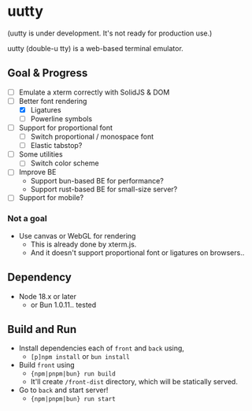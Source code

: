 # uutty

(uutty is under development. It's not ready for production use.)

uutty (double-u tty) is a web-based terminal emulator.

## Goal & Progress

- [ ] Emulate a xterm correctly with SolidJS & DOM
- [ ] Better font rendering
  - [x] Ligatures
  - [ ] Powerline symbols
- [ ] Support for proportional font
  - [ ] Switch proportional / monospace font
  - [ ] Elastic tabstop?
- [ ] Some utilities
  - [ ] Switch color scheme
- [ ] Improve BE
  - Support bun-based BE for performance?
  - Support rust-based BE for small-size server?
- [ ] Support for mobile?

### Not a goal

- Use canvas or WebGL for rendering
  - This is already done by xterm.js.
  - And it doesn't support proportional font or ligatures on browsers..

## Dependency

- Node 18.x or later
  - or Bun 1.0.11.. tested

## Build and Run

- Install dependencies each of `front` and `back` using,
  - `[p]npm install` or `bun install`
- Build `front` using
  - `{npm|pnpm|bun} run build`
  - It'll create `/front-dist` directory, which will be statically served.
- Go to `back` and start server!
  - `{npm|pnpm|bun} run start`

